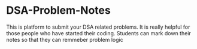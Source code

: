 # DSA-Problem-Notes
This is platform to submit your DSA related problems. It is really helpful for those people who have started their coding. Students can mark down their notes so that they can remmeber problem logic

